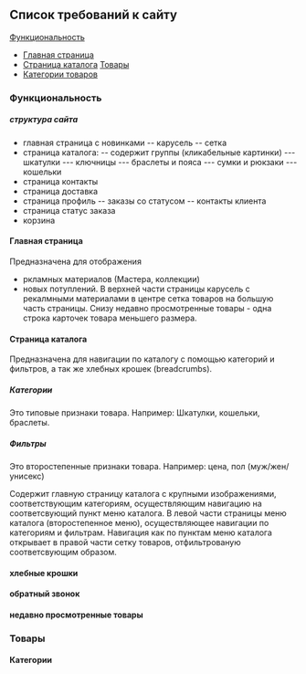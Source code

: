 ## Список требований к сайту
[Функциональность](#fetures)
- [Главная страница](#main-page)
- [Cтраница каталога](#catalog)
[Товары](#goods)
- [Категории товаров](#categories)

<a name="fetures"><h3>Функциональность</h3></a>
##### структура сайта
- главная страница с новинками
-- карусель
-- сетка
- страница каталога:
-- содержит группы (кликабельные картинки)
--- шкатулки
--- ключницы
--- браслеты и пояса
--- сумки и рюкзаки
--- кошельки
- страница контакты
- страница доставка
- страница профиль
-- заказы со статусом
-- контакты клиента 
- страница статус заказа
- корзина

<a name="main-page"><h4>Главная страница</h4></a>
Предназначена для отображения 
- ркламных материалов (Мастера, коллекции) 
- новых потуплений.
В верхней части страницы карусель с рекалмными материалами
в центре сетка товаров на большую часть страницы.
Снизу недавно просмотренные товары - одна строка карточек товара меньшего размера.

<a name="catalog"><h4>Страница каталога</h4></a>
Предназначена для навигации по каталогу с помощью категорий и фильтров, а так же хлебных крошек (breadcrumbs).
##### Категории
Это типовые признаки товара. Например: Шкатулки, кошельки, браслеты.
##### Фильтры
Это второстепенные признаки товара. Например: цена, пол (муж/жен/унисекс)

Содержит главную страницу каталога с крупными изображениями, соответствующим категориям, осуществляющим навигацию на соответсвующий пункт меню каталога.
В левой части страницы меню каталога (второстепенное меню), осуществляющее навигации по категориям и фильтрам.
Навигация как по пунктам меню каталога открывает в правой части сетку товаров, отфильтрованую соответсвующим образом.   


#### хлебные крошки
#### обратный звонок
#### недавно просмотренные товары


<a name="goods"><h3>Товары</h3></a>
<a name="categories"><h4>Категории</h4></a>


